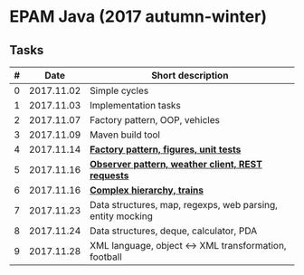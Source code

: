 # EPAM Java (2017 autumn-winter)

## Tasks

|  # | Date | Short description |
|----|---|---|
|  0 | 2017.11.02 | Simple cycles |
|  1 | 2017.11.03 | Implementation tasks |
|  2 | 2017.11.07 | Factory pattern, OOP, vehicles |
|  3 | 2017.11.09 | Maven build tool |
|  4 | 2017.11.14 | [**Factory pattern, figures, unit tests**](task4_14_11_2017/Figures) |
|  5 | 2017.11.16 | [**Observer pattern, weather client, REST requests**](task5_16_11_2017/WeatherClient) |
|  6 | 2017.11.16 | [**Complex hierarchy, trains**](task6_16_11_2017/Transport) |
|  7 | 2017.11.23 | Data structures, map, regexps, web parsing, entity mocking |
|  8 | 2017.11.24 | Data structures, deque, calculator, PDA |
|  9 | 2017.11.28 | XML language, object &harr; XML transformation, football |
